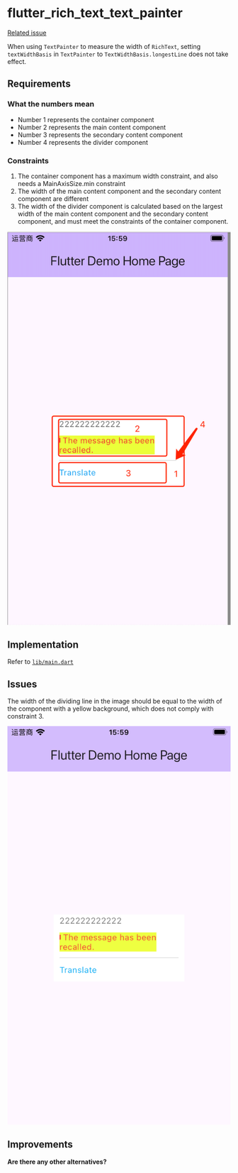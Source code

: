 # flutter_rich_text_text_painter

[Related issue](https://github.com/flutter/flutter/issues/151301)

When using `TextPainter` to measure the width of `RichText`, setting `textWidthBasis` in `TextPainter` to `TextWidthBasis.longestLine` does not take effect.

## Requirements

### What the numbers mean

- Number 1 represents the container component
- Number 2 represents the main content component
- Number 3 represents the secondary content component
- Number 4 represents the divider component

### Constraints

1. The container component has a maximum width constraint, and also needs a MainAxisSize.min constraint
2. The width of the main content component and the secondary content component are different
3. The width of the divider component is calculated based on the largest width of the main content component and the secondary content component, and must meet the constraints of the container component.

![image-002](./screenshots/image-002.png)

## Implementation

Refer to [`lib/main.dart`](lib/main.dart)

## Issues

The width of the dividing line in the image should be equal to the width of the component with a yellow background, which does not comply with constraint 3.

![image-001](./screenshots/image-001.png)

## Improvements

**Are there any other alternatives?**
